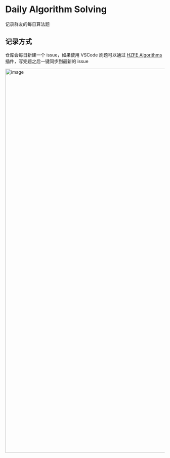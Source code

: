 # Daily Algorithm Solving

记录群友的每日算法题

## 记录方式

仓库会每日新建一个 issue，如果使用 VSCode 刷题可以通过 [HZFE Algorithms](https://marketplace.visualstudio.com/items?itemName=gongpei.hzfe-algorithms) 插件，写完题之后一键同步到最新的 issue

<img width="1209" alt="image" src="https://user-images.githubusercontent.com/3984824/181920562-fd23d87c-d39d-490c-9cf4-ee4eab64ec4b.png">
